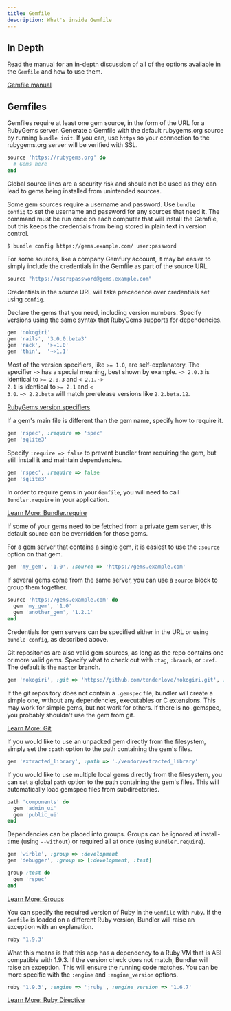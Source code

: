 ```yaml
---
title: Gemfile
description: What's inside Gemfile
---
```


## In Depth

Read the manual for an in-depth discussion of all of the options available in the
<code>Gemfile</code> and how to use them.

<a href="/man/gemfile.5.html" class="btn btn-primary">Gemfile manual</a>

## Gemfiles

Gemfiles require at least one gem source, in the form of the URL for a RubyGems server. Generate a Gemfile with the default rubygems.org source by running <code>bundle init</code>. If you can, use <code>https</code> so your connection to the rubygems.org server will be verified with SSL.

~~~ ruby
source 'https://rubygems.org' do
  # Gems here
end
~~~

Global source lines are a security risk and should not be used as they can lead to gems being installed from unintended sources.

Some gem sources require a username and password. Use
<code>bundle config</code> to set the username and password for any
sources that need it. The command must be run once on each computer that
will install the Gemfile, but this keeps the credentials from being stored
in plain text in version control.

    $ bundle config https://gems.example.com/ user:password

For some sources, like a company Gemfury account, it may be easier to
simply include the credentials in the Gemfile as part of the source URL.

~~~ ruby
source "https://user:password@gems.example.com"
~~~

Credentials in the source URL will take precedence over credentials set
using <code>config</code>.

Declare the gems that you need, including version numbers. Specify versions using the same
syntax that RubyGems supports for dependencies.

~~~ ruby
gem 'nokogiri'
gem 'rails', '3.0.0.beta3'
gem 'rack',  '>=1.0'
gem 'thin',  '~>1.1'
~~~

Most of the version specifiers, like <code>>= 1.0</code>, are self-explanatory.
The specifier <code>~></code> has a special meaning, best shown by example.
<code>~> 2.0.3</code> is identical to <code>>= 2.0.3</code> and <code>< 2.1</code>.
<code>~> 2.1</code> is identical to <code>>= 2.1</code> and <code>< 3.0</code>.
<code>~> 2.2.beta</code> will match prerelease versions like <code>2.2.beta.12</code>.

<a href="http://guides.rubygems.org/patterns/#pessimistic-version-constraint" class="btn btn-primary">RubyGems version specifiers</a>

If a gem's main file is different than the gem name, specify how to require it.

~~~ ruby
gem 'rspec', :require => 'spec'
gem 'sqlite3'
~~~

Specify <code>:require => false</code> to prevent bundler from requiring the gem, but still install it and maintain dependencies.

~~~ ruby
gem 'rspec', :require => false
gem 'sqlite3'
~~~

In order to require gems in your <code>Gemfile</code>, you will need to call
<code>Bundler.require</code> in your application.

<a href="./groups.html" class="btn btn-primary">Learn More: Bundler.require</a>

If some of your gems need to be fetched from a private gem server, this default source can be overridden for those gems.

For a gem server that contains a single gem, it is easiest to use the <code>:source</code> option on that gem.

~~~ ruby
gem 'my_gem', '1.0', :source => 'https://gems.example.com'
~~~

If several gems come from the same server, you can use a <code>source</code> block to group them together.

~~~ ruby
source 'https://gems.example.com' do
  gem 'my_gem', '1.0'
  gem 'another_gem', '1.2.1'
end
~~~

Credentials for gem servers can be specified either in the URL or using
<code>bundle config</code>, as described above.

Git repositories are also valid gem sources, as long as the repo contains one or
more valid gems. Specify what to check out with <code>:tag</code>,
<code>:branch</code>, or <code>:ref</code>. The default is the <code>master</code> branch.

~~~ ruby
gem 'nokogiri', :git => 'https://github.com/tenderlove/nokogiri.git', :branch => '1.4'
~~~

If the git repository does not contain a <code>.gemspec</code> file, bundler
will create a simple one, without any dependencies, executables or C extensions.
This may work for simple gems, but not work for others. If there is no .gemspec,
you probably shouldn't use the gem from git.

<a href="./git.html" class="btn btn-primary">Learn More: Git</a>

If you would like to use an unpacked gem directly from the filesystem, simply set the <code>:path</code> option to the path containing the gem's files.

~~~ ruby
gem 'extracted_library', :path => './vendor/extracted_library'
~~~

If you would like to use multiple local gems directly from the filesystem, you can set a global `path` option to the path containing the gem's files. This will automatically load gemspec files from subdirectories.

~~~ ruby
path 'components' do
  gem 'admin_ui'
  gem 'public_ui'
end
~~~

Dependencies can be placed into groups. Groups can be ignored at install-time (using <code>--without</code>) or required all at once (using <code>Bundler.require</code>).

~~~ ruby
gem 'wirble', :group => :development
gem 'debugger', :group => [:development, :test]

group :test do
  gem 'rspec'
end
~~~

<a href="./groups.html" class="btn btn-primary">Learn More: Groups</a>

You can specify the required version of Ruby in the <code>Gemfile</code> with <code>ruby</code>. If the <code>Gemfile</code> is loaded on a different Ruby version, Bundler will raise an exception with an explanation.

~~~ ruby
ruby '1.9.3'
~~~

What this means is that this app has a dependency to a Ruby VM that is ABI compatible with 1.9.3. If the version check does not match, Bundler will raise an exception. This will ensure the running code matches. You can be more specific with the <code>:engine</code> and <code>:engine_version</code> options.

~~~ ruby
ruby '1.9.3', :engine => 'jruby', :engine_version => '1.6.7'
~~~

<a href="./gemfile_ruby.html" class="btn btn-primary">Learn More: Ruby Directive</a>
